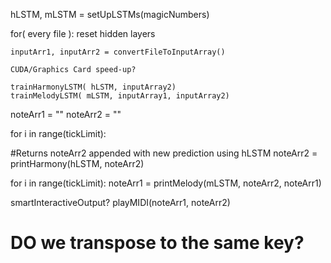 
hLSTM, mLSTM = setUpLSTMs(magicNumbers)

for( every file ):
     reset hidden layers
    
    inputArr1, inputArr2 = convertFileToInputArray()

    CUDA/Graphics Card speed-up?

    trainHarmonyLSTM( hLSTM, inputArray2)
    trainMelodyLSTM( mLSTM, inputArray1, inputArray2)

noteArr1 = ""
noteArr2 = ""

for i in range(tickLimit):
    
   #Returns noteArr2 appended with new prediction using hLSTM
    noteArr2 = printHarmony(hLSTM, noteArr2)

for i in range(tickLimit):
    noteArr1 = printMelody(mLSTM, noteArr2, noteArr1)


smartInteractiveOutput?
playMIDI(noteArr1, noteArr2)


# DO we transpose to the same key?
